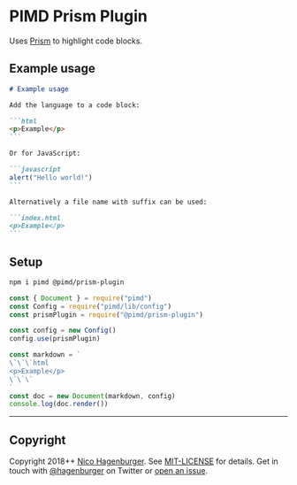 # PIMD Prism Plugin

Uses [Prism](https://prismjs.com) to highlight code blocks.

## Example usage

````markdown +highlight=/javascript|html/g
# Example usage

Add the language to a code block:

```html
<p>Example</p>
```

Or for JavaScript:

```javascript
alert("Hello world!")
```

Alternatively a file name with suffix can be used:

```index.html
<p>Example</p>
```
````

## Setup

```sh
npm i pimd @pimd/prism-plugin
```

```javascript +highlight=/prismPlugin/g,"require(\"@pimd/prism-plugin\")",/(?<!\/)config/g+showmore=1..2,9..11
const { Document } = require("pimd")
const Config = require("pimd/lib/config")
const prismPlugin = require("@pimd/prism-plugin")

const config = new Config()
config.use(prismPlugin)

const markdown = `
\`\`\`html
<p>Example</p>
\`\`\`
`
const doc = new Document(markdown, config)
console.log(doc.render())
```

---

## Copyright

Copyright 2018++ [Nico Hagenburger](https://www.hagenburger.net). See
[MIT-LICENSE](MIT-LICENSE) for details. Get in touch with
[@hagenburger](https://twitter.com/hagenburger) on Twitter or
[open an issue](https://github.com/hagenburger/pimd/issues/new).
